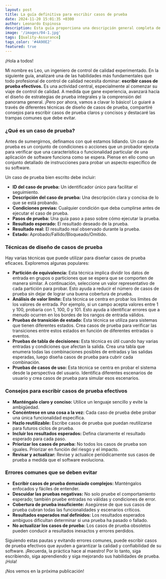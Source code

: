 ```yaml
---
layout: post
title: La guía definitiva para escribir casos de prueba
date: 2024-11-20 15:01:35 +0300
author: Leonardo Espinosa
description: Esta guía proporciona una descripción general completa de cómo escribir casos de prueba efectivos, una habilidad crucial para cualquier profesional de control de calidad.
image: '/images/04-1.jpg'
tags: [Quality-Assurance]
tags_color: '#4A90E2'
featured: true
---
```


¡Hola a todos!

Mi nombre es Leo, un ingeniero de control de calidad experimentado. En la siguiente guía, analizaré una de las habilidades más fundamentales que todo profesional de control de calidad necesita dominar: **escribir casos de prueba efectivos.** Es una actividad central, especialmente al comenzar su viaje de control de calidad. A medida que gane experiencia, avanzará hacia el diseño de estrategias de prueba integrales y la comprensión del panorama general. ¡Pero por ahora, vamos a clavar lo básico! Lo guiaré a través de diferentes técnicas de diseño de casos de prueba, compartiré consejos para escribir casos de prueba claros y concisos y destacaré las trampas comunes que debe evitar.

### ¿Qué es un caso de prueba?

Antes de sumergirnos, definamos con qué estamos lidiando. Un caso de prueba es un conjunto de condiciones o acciones que un probador ejecuta para verificar que una característica o funcionalidad particular de una aplicación de software funciona como se espera. Piense en ello como un conjunto detallado de instrucciones para probar un aspecto específico de su software.

Un caso de prueba bien escrito debe incluir:

- **ID del caso de prueba:** Un identificador único para facilitar el seguimiento.
- **Descripción del caso de prueba:** Una descripción clara y concisa de lo que se está probando.
- **Condiciones previas:** Cualquier condición que deba cumplirse antes de ejecutar el caso de prueba.
- **Pasos de prueba:** Una guía paso a paso sobre cómo ejecutar la prueba.
- **Resultado esperado:** El resultado deseado de la prueba.
- **Resultado real:** El resultado real observado durante la prueba.
- **Estado:** Aprobado/Fallido/Bloqueado/Omitido.

### Técnicas de diseño de casos de prueba

Hay varias técnicas que puede utilizar para diseñar casos de prueba eficaces. Exploremos algunas populares:

- **Partición de equivalencia:** Esta técnica implica dividir los datos de entrada en grupos o particiones que se espera que se comporten de manera similar. A continuación, seleccione un valor representativo de cada partición para probar. Esto ayuda a reducir el número de casos de prueba sin dejar de lograr una buena cobertura de prueba.
- **Análisis de valor límite:** Esta técnica se centra en probar los límites de los valores de entrada. Por ejemplo, si un campo acepta valores entre 1 y 100, probaría con 1, 100, 0 y 101. Esto ayuda a identificar errores que a menudo ocurren en los bordes de los rangos de entrada válidos.
- **Pruebas de transición de estado:** Esta técnica se utiliza para sistemas que tienen diferentes estados. Crea casos de prueba para verificar las transiciones entre estos estados en función de diferentes entradas o eventos.
- **Pruebas de tabla de decisiones:** Esta técnica es útil cuando hay varias entradas y condiciones que afectan la salida. Crea una tabla que enumera todas las combinaciones posibles de entradas y las salidas esperadas, luego diseña casos de prueba para cubrir cada combinación.
- **Pruebas de casos de uso:** Esta técnica se centra en probar el sistema desde la perspectiva del usuario. Identifica diferentes escenarios de usuario y crea casos de prueba para simular esos escenarios.

### Consejos para escribir casos de prueba efectivos

- **Manténgalo claro y conciso:** Utilice un lenguaje sencillo y evite la ambigüedad.
- **Concéntrese en una cosa a la vez:** Cada caso de prueba debe probar una única funcionalidad específica.
- **Hazlo reutilizable:** Escribe casos de prueba que puedan reutilizarse para futuros ciclos de prueba.
- **Incluir los resultados esperados:** Defina claramente el resultado esperado para cada paso.
- **Priorizar los casos de prueba:** No todos los casos de prueba son iguales. Priorizar en función del riesgo y el impacto.
- **Revisar y actualizar:** Revise y actualice periódicamente sus casos de prueba a medida que el software evoluciona.

### Errores comunes que se deben evitar

- **Escribir casos de prueba demasiado complejos:** Manténgalos enfocados y fáciles de entender.
- **Descuidar las pruebas negativas:** No solo pruebe el comportamiento esperado; también pruebe entradas no válidas y condiciones de error.
- **Cobertura de prueba insuficiente:** Asegúrese de que sus casos de prueba cubran todas las funcionalidades y escenarios críticos.
- **Resultados esperados mal definidos:** Los resultados esperados ambiguos dificultan determinar si una prueba ha pasado o fallado.
- **No actualizar los casos de prueba:** Los casos de prueba obsoletos pueden conducir a resultados inexactos y errores perdidos.

Siguiendo estas pautas y evitando errores comunes, puede escribir casos de prueba efectivos que ayuden a garantizar la calidad y confiabilidad de su software. ¡Recuerda, la práctica hace al maestro! Por lo tanto, siga escribiendo, siga aprendiendo y siga mejorando sus habilidades de prueba. ¡Hola!

¡Nos vemos en la próxima publicación!